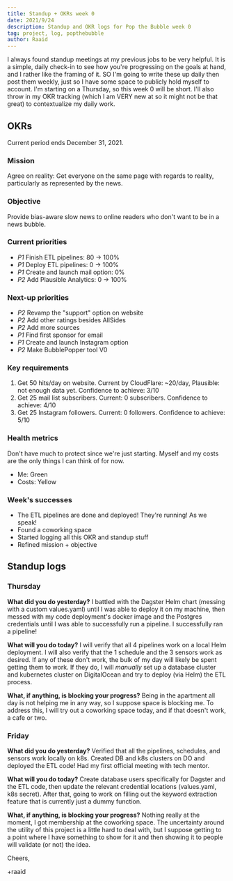 ```yaml
---
title: Standup + OKRs week 0
date: 2021/9/24
description: Standup and OKR logs for Pop the Bubble week 0
tag: project, log, popthebubble
author: Raaid
---
```


I always found standup meetings at my previous jobs to be very helpful. It is a simple, daily check-in to see how you're progressing on the goals at hand, and I rather like the framing of it. SO I'm going to write these up daily then post them weekly, just so I have some space to publicly hold myself to account. I'm starting on a Thursday, so this week 0 will be short. I'll also throw in my OKR tracking (which I am VERY new at so it might not be that great) to contextualize my daily work.

## OKRs
Current period ends December 31, 2021.

### Mission
Agree on reality: Get everyone on the same page with regards to reality, particularly as represented by the news.

### Objective
Provide bias-aware slow news to online readers who don't want to be in a news bubble.

### Current priorities
- *P1* Finish ETL pipelines: 80 -> 100%
- *P1* Deploy ETL pipelines: 0 -> 100%
- *P1* Create and launch mail option: 0%
- *P2* Add Plausible Analytics: 0 -> 100%

### Next-up priorities
- *P2* Revamp the "support" option on website
- *P2* Add other ratings besides AllSides
- *P2* Add more sources
- *P1* Find first sponsor for email
- *P1* Create and launch Instagram option
- *P2* Make BubblePopper tool V0

### Key requirements
1. Get 50 hits/day on website. Current by CloudFlare: ~20/day, Plausible: not enough data yet. Confidence to achieve: 3/10
2. Get 25 mail list subscribers. Current: 0 subscribers. Confidence to achieve: 4/10
3. Get 25 Instagram followers. Current: 0 followers. Confidence to achieve: 5/10

### Health metrics
Don't have much to protect since we're just starting. Myself and my costs are the only things I can think of for now.
- Me: Green
- Costs: Yellow

### Week's successes
- The ETL pipelines are done and deployed! They're running! As we speak!
- Found a coworking space
- Started logging all this OKR and standup stuff
- Refined mission + objective

## Standup logs

### Thursday

**What did you do yesterday?** I battled with the Dagster Helm chart (messing with a custom values.yaml) until I was able to deploy it on my machine, then messed with my code deployment's docker image and the Postgres credentials until I was able to successfully run a pipeline. I successfully ran a pipeline!

**What will you do today?** I will verify that all 4 pipelines work on a local Helm deployment. I will also verify that the 1 schedule and the 3 sensors work as desired. If any of these don't work, the bulk of my day will likely be spent getting them to work. If they do, I will *manually* set up a database cluster and kubernetes cluster on DigitalOcean and try to deploy (via Helm) the ETL process.

**What, if anything, is blocking your progress?** Being in the apartment all day is not helping me in any way, so I suppose space is blocking me. To address this, I will try out a coworking space today, and if that doesn't work, a cafe or two.


### Friday

**What did you do yesterday?** Verified that all the pipelines, schedules, and sensors work locally on k8s. Created DB and k8s clusters on DO and deployed the ETL code! Had my first official meeting with tech mentor.

**What will you do today?** Create database users specifically for Dagster and the ETL code, then update the relevant credential locations (values.yaml, k8s secret). After that, going to work on filling out the keyword extraction feature that is currently just a dummy function.

**What, if anything, is blocking your progress?** Nothing really at the moment, I got membership at the coworking space. The uncertainty around the utility of this project is a little hard to deal with, but I suppose getting to a point where I have something to show for it and then showing it to people will validate (or not) the idea.

Cheers,

+raaid
